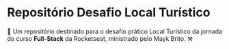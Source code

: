 # Repositório Desafio Local Turístico

🚀 Um repositório destinado para o desafio prático Local Turístico da jornada do curso **Full-Stack** da Rocketseat, ministrado pelo Mayk Brito. ⚒